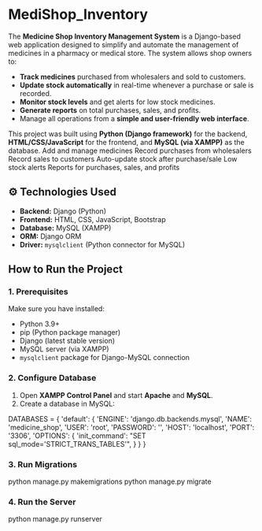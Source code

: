 # MediShop_Inventory

The **Medicine Shop Inventory Management System** is a Django-based web application designed to simplify and automate the management of medicines in a pharmacy or medical store. The system allows shop owners to:

* **Track medicines** purchased from wholesalers and sold to customers.
* **Update stock automatically** in real-time whenever a purchase or sale is recorded.
* **Monitor stock levels** and get alerts for low stock medicines.
* **Generate reports** on total purchases, sales, and profits.
* Manage all operations from a **simple and user-friendly web interface**.

This project was built using **Python (Django framework)** for the backend, **HTML/CSS/JavaScript** for the frontend, and **MySQL (via XAMPP)** as the database.
 Add and manage medicines
 Record purchases from wholesalers
 Record sales to customers
 Auto-update stock after purchase/sale
 Low stock alerts
 Reports for purchases, sales, and profits


## ⚙️ Technologies Used

* **Backend:** Django (Python)
* **Frontend:** HTML, CSS, JavaScript, Bootstrap
* **Database:** MySQL (XAMPP)
* **ORM:** Django ORM
* **Driver:** `mysqlclient` (Python connector for MySQL)

## How to Run the Project

### 1. Prerequisites

Make sure you have installed:

* Python 3.9+
* pip (Python package manager)
* Django (latest stable version)
* MySQL server (via XAMPP)
* `mysqlclient` package for Django-MySQL connection


### 2. Configure Database

1. Open **XAMPP Control Panel** and start **Apache** and **MySQL**.
2. Create a database in MySQL:

DATABASES = {
    'default': {
        'ENGINE': 'django.db.backends.mysql',
        'NAME': 'medicine_shop',
        'USER': 'root',
        'PASSWORD': '',
        'HOST': 'localhost',
        'PORT': '3306',
        'OPTIONS': {
            'init_command': "SET sql_mode='STRICT_TRANS_TABLES'",
        }
    }
}

### 3. Run Migrations

python manage.py makemigrations
python manage.py migrate

### 4. Run the Server

python manage.py runserver


